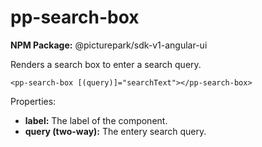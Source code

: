 # pp-search-box

**NPM Package:** @picturepark/sdk-v1-angular-ui

Renders a search box to enter a search query.

```
<pp-search-box [(query)]="searchText"></pp-search-box>
```

Properties: 

- **label:** The label of the component.
- **query (two-way):** The entery search query.